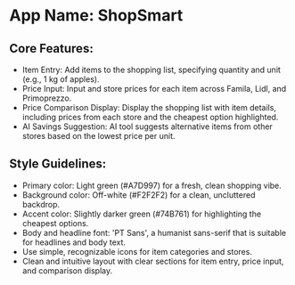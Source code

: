 # **App Name**: ShopSmart

## Core Features:

- Item Entry: Add items to the shopping list, specifying quantity and unit (e.g., 1 kg of apples).
- Price Input: Input and store prices for each item across Famila, Lidl, and Primoprezzo.
- Price Comparison Display: Display the shopping list with item details, including prices from each store and the cheapest option highlighted.
- AI Savings Suggestion: AI tool suggests alternative items from other stores based on the lowest price per unit.

## Style Guidelines:

- Primary color: Light green (#A7D997) for a fresh, clean shopping vibe.
- Background color: Off-white (#F2F2F2) for a clean, uncluttered backdrop.
- Accent color: Slightly darker green (#74B761) for highlighting the cheapest options.
- Body and headline font: 'PT Sans', a humanist sans-serif that is suitable for headlines and body text.
- Use simple, recognizable icons for item categories and stores.
- Clean and intuitive layout with clear sections for item entry, price input, and comparison display.